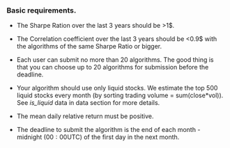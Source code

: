 ### Basic requirements.

-   The Sharpe Ration over the last 3 years should be >1$.

-   The Correlation coefficient over the last 3 years should be <0.9$
    with the algorithms of the same Sharpe Ratio or bigger.

-   Each user can submit no more than 20 algorithms. The good thing is
    that you can choose up to 20 algorithms for submission before the
    deadline.

-   Your algorithm should use only liquid stocks. We estimate the top
    500 liquid stocks every month (by sorting trading volume =
    sum(close\*vol)). See *is\_liquid* data in data section for more
    details.

-   The mean daily relative return must be positive.

-   The deadline to submit the algorithm is the end of each month -
    midnight $(00:00 \text{UTC})$ of the first day in the next month.